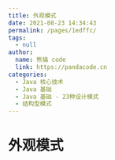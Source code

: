 ```yaml
---
title: 外观模式
date: 2021-08-23 14:34:43
permalink: /pages/1edffc/
tags: 
  - null
author: 
  name: 熊猫 code
  link: https://pandacode.cn
categories: 
  - Java 核心技术
  - Java 基础
  - Java 基础 - 23种设计模式
  - 结构型模式
---
```


# 外观模式